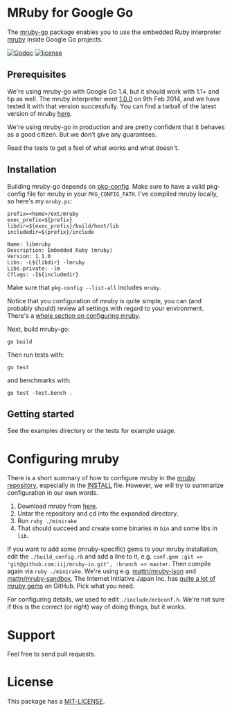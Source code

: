 # MRuby for Google Go

The [mruby-go](https://github.com/olivere/mruby-go) package enables you
to use the embedded Ruby interpreter [mruby](https://github.com/mruby/mruby)
inside Google Go projects.

[![Godoc](http://img.shields.io/badge/godoc-reference-blue.svg?style=flat)](https://godoc.org/github.com/olivere/mruby-go)
[![license](http://img.shields.io/badge/license-MIT-red.svg?style=flat)](https://raw.githubusercontent.com/olivere/mruby-go/master/MIT-LICENSE)

## Prerequisites

We're using mruby-go with Google Go 1.4, but it should work with 1.1+ and
tip as well. The mruby interpreter went
[1.0.0](http://www.mruby.org/releases/2014/02/09/mruby-1.0.0-released.html)
on 9th Feb 2014, and we have tested it with that version successfully.
You can find a tarball of the latest version of mruby [here](https://github.com/mruby/mruby/releases).

We're using mruby-go in production and are pretty confident that it behaves
as a good citizen. But we don't give any guarantees.

Read the tests to get a feel of what works and what doesn't.

## Installation

Building mruby-go depends on [pkg-config](http://www.freedesktop.org/wiki/Software/pkg-config/).
Make sure to have a valid pkg-config file for mruby in your
`PKG_CONFIG_PATH`. I've compiled mruby locally, so here's my `mruby.pc`:

    prefix=<home>/ext/mruby
    exec_prefix=${prefix}
    libdir=${exec_prefix}/build/host/lib
    includedir=${prefix}/include

    Name: libmruby
    Description: Embedded Ruby (mruby)
    Version: 1.1.0
    Libs: -L${libdir} -lmruby
    Libs.private: -lm
    Cflags: -I${includedir}

Make sure that `pkg-config --list-all` includes `mruby`.

Notice that you configuration of mruby is quite simple, you can (and
probably should) review all settings with regard to your environment.
There's a [whole section on configuring mruby](#mruby-config).

Next, build mruby-go:

    go build

Then run tests with:

    go test

and benchmarks with:

    go test -test.bench .

## Getting started

See the examples directory or the tests for example usage.

# <a name="mruby-config">Configuring mruby</a>

There is a short summary of how to configure mruby in the
[mruby repository](https://github.com/mruby/mruby),
especially in
the [INSTALL](https://github.com/mruby/mruby/blob/master/INSTALL) file.
However, we will try to summarize configuration in our own words.

1. Download mruby from [here](https://github.com/mruby/mruby/releases).
1. Untar the repository and cd into the expanded directory.
1. Run `ruby ./minirake`
1. That should succeed and create some binaries in `bin` and some libs
   in `lib`.

If you want to add some (mruby-specific) gems to your mruby installation,
edit the `./build_config.rb` and add a line to it, e.g.
`conf.gem :git => 'git@github.com:iij/mruby-io.git', :branch => master`.
Then compile again via `ruby ./minirake`. We're using e.g.
[mattn/mruby-json](https://github.com/mattn/mruby-json) and
[mattn/mruby-sandbox](https://github.com/mattn/mruby-sandbox).
The Internet Initiative Japan Inc. has
[quite a lot of mruby gems](https://github.com/iij) on GitHub. Pick what
you need.

For configuring details, we used to edit `./include/mrbconf.h`. We're not
sure if this is the correct (or right) way of doing things, but it works.


# Support

Feel free to send pull requests.

# License

This package has a [MIT-LICENSE](https://github.com/olivere/mruby-go/MIT-LICENSE).
